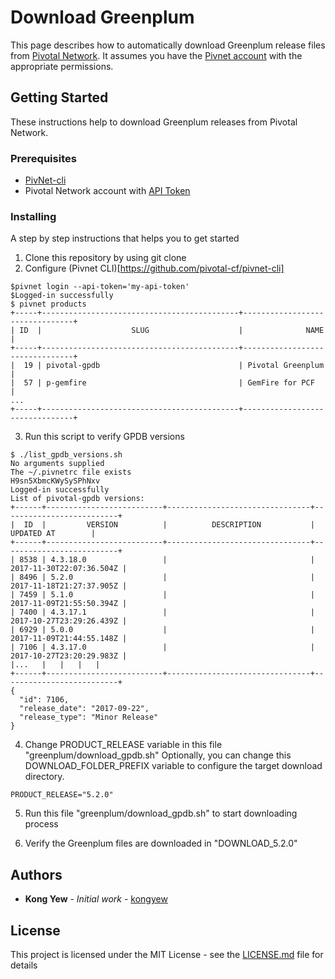 # Download Greenplum

This page describes how to automatically download Greenplum release files from [Pivotal Network](https://network.pivotal.io/).  It assumes you have the [Pivnet account](https://login.run.pivotal.io/create_account?client_id=pivnet-production&redirect_uri=https://network.pivotal.io/login) with the appropriate permissions.

## Getting Started

These instructions help to download Greenplum releases from Pivotal Network.

### Prerequisites

- [PivNet-cli](https://github.com/pivotal-cf/pivnet-cli)
- Pivotal Network account with [API Token](https://network.pivotal.io/users/dashboard/edit-profile)

### Installing

A step by step instructions that helps you to get started

1. Clone this repository by using git clone <repo>
2. Configure (Pivnet CLI)[https://github.com/pivotal-cf/pivnet-cli]
```
$pivnet login --api-token='my-api-token'
$Logged-in successfully
$ pivnet products
+-----+--------------------------------------------+--------------------------------+
| ID  |                    SLUG                    |              NAME              |
+-----+--------------------------------------------+--------------------------------+
|  19 | pivotal-gpdb                               | Pivotal Greenplum              |
|  57 | p-gemfire                                  | GemFire for PCF                |
...
+-----+--------------------------------------------+--------------------------------+
```
3. Run this script to verify GPDB versions
```
$ ./list_gpdb_versions.sh
No arguments supplied
The ~/.pivnetrc file exists
H9sn5XbmcKWySySPhNxv
Logged-in successfully
List of pivotal-gpdb versions:
+------+--------------------------+--------------------------------+--------------------------+
|  ID  |         VERSION          |          DESCRIPTION           |        UPDATED AT        |
+------+--------------------------+--------------------------------+--------------------------+
| 8538 | 4.3.18.0                 |                                | 2017-11-30T22:07:36.504Z |
| 8496 | 5.2.0                    |                                | 2017-11-18T21:27:37.905Z |
| 7459 | 5.1.0                    |                                | 2017-11-09T21:55:50.394Z |
| 7400 | 4.3.17.1                 |                                | 2017-10-27T23:29:26.439Z |
| 6929 | 5.0.0                    |                                | 2017-11-09T21:44:55.148Z |
| 7106 | 4.3.17.0                 |                                | 2017-10-27T23:20:29.983Z |
|...   |   |   |   |
+------+--------------------------+--------------------------------+--------------------------+
{
  "id": 7106,
  "release_date": "2017-09-22",
  "release_type": "Minor Release"
}
```
4. Change PRODUCT_RELEASE variable in this file "greenplum/download_gpdb.sh"
Optionally, you can change this DOWNLOAD_FOLDER_PREFIX variable to configure the target download directory.
```
PRODUCT_RELEASE="5.2.0"
```
5. Run this file "greenplum/download_gpdb.sh" to start downloading process

6. Verify the Greenplum files are downloaded in "DOWNLOAD_5.2.0"

## Authors

* **Kong Yew** - *Initial work* - [kongyew](https://github.com/kongyew)

## License

This project is licensed under the MIT License - see the [LICENSE.md](LICENSE.md) file for details
